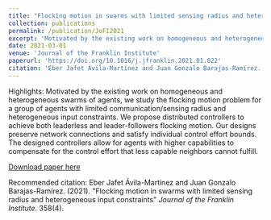 ```yaml
---
title: "Flocking motion in swarms with limited sensing radius and heterogeneous input constraints"
collection: publications
permalink: /publication/JoFI2021
excerpt: 'Motivated by the existing work on homogeneous and heterogeneous swarms of agents, we study the flocking motion problem for a group of agents with limited communication/sensing radius and heterogeneous input constraints. We propose distributed controllers to achieve both leaderless and leader-followers flocking motion. Our designs preserve network connections and satisfy individual control effort bounds. The designed controllers allow for agents with higher capabilities to compensate for the control effort that less capable neighbors cannot fulfill.'
date: 2021-03-01
venue: 'Journal of the Franklin Institute'
paperurl: 'https://doi.org/10.1016/j.jfranklin.2021.01.022'
citation: 'Eber Jafet Ávila-Martínez and Juan Gonzalo Barajas-Ramírez. (2021). &quot;Flocking motion in swarms with limited sensing radius and heterogeneous input constraints&quot; <i>Journal of the Franklin Institute</i>. 358(4).'
---
```

Highlights: Motivated by the existing work on homogeneous and heterogeneous swarms of agents, we study the flocking motion problem for a group of agents with limited communication/sensing radius and heterogeneous input constraints. We propose distributed controllers to achieve both leaderless and leader-followers flocking motion. Our designs preserve network connections and satisfy individual control effort bounds. The designed controllers allow for agents with higher capabilities to compensate for the control effort that less capable neighbors cannot fulfill.

[Download paper here](https://doi.org/10.1016/j.jfranklin.2021.01.022)

Recommended citation: Eber Jafet Ávila-Martínez and Juan Gonzalo Barajas-Ramírez. (2021). "Flocking motion in swarms with limited sensing radius and heterogeneous input constraints" <i>Journal of the Franklin Institute</i>. 358(4).
